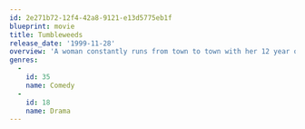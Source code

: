 ```yaml
---
id: 2e271b72-12f4-42a8-9121-e13d5775eb1f
blueprint: movie
title: Tumbleweeds
release_date: '1999-11-28'
overview: 'A woman constantly runs from town to town with her 12 year old daughter to escape failed relationships. The film opens with one escape and the shift into a new start in San Diego. There Mom takes up with a controlling trucker and fights with her weirdo boss. Meanwhile, the daughter, used to making the constant shifts, finds a fit at school including getting chosen for a play lead.'
genres:
  -
    id: 35
    name: Comedy
  -
    id: 18
    name: Drama
---
```

